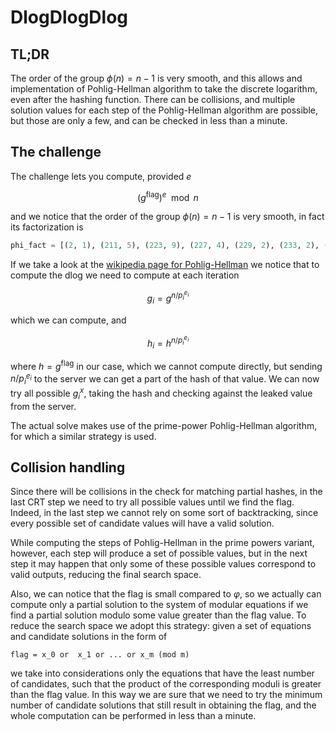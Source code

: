 # DlogDlogDlog

## TL;DR

The order of the group $\phi(n) = n-1$ is very smooth, and this allows and implementation of Pohlig-Hellman algorithm to take the discrete logarithm, even after the hashing function.
There can be collisions, and multiple solution values for each step of the Pohlig-Hellman algorithm are possible, but those are only a few, and can be checked in less than a minute.


## The challenge

The challenge lets you compute, provided $e$

$$
(g^{\text{flag}})^{e} \mod n
$$

and we notice that the order of the group $\phi(n) = n-1$ is very smooth, in fact its factorization is
```py
phi_fact = [(2, 1), (211, 5), (223, 9), (227, 4), (229, 2), (233, 2), (239, 2), (241, 4), (251, 4), (257, 3), (263, 3), (269, 7), (271, 6), (277, 3), (281, 6), (283, 4), (293, 3), (307, 7), (311, 7), (313, 3), (317, 3), (331, 4), (337, 3), (347, 5), (349, 5), (353, 3), (359, 2), (367, 2), (373, 5), (379, 2), (383, 7)]
```


If we take a look at the [wikipedia page for Pohlig-Hellman](https://en.wikipedia.org/wiki/Pohlig%E2%80%93Hellman_algorithm) we notice that to compute the dlog we need to compute at each iteration

$$
g_i = g^{n / p_i^{e_i}}
$$

which we can compute, and 

$$
h_i = h^{n / p_i^{e_i}}
$$

where $h = g^{\text{flag}}$ in our case, which we cannot compute directly, but sending $n / p_i^{e_i}$ to the server we can get a part of the hash of that value.
We can now try all possible $g_i^x$, taking the hash and checking against the leaked value from the server.

The actual solve makes use of the prime-power Pohlig-Hellman algorithm, for which a similar strategy is used.

## Collision handling

Since there will be collisions in the check for matching partial hashes, in the last CRT step we need to try all possible values until we find the flag. Indeed, in the last step we cannot rely on some sort of backtracking, since every possible set of candidate values will have a valid solution.

While computing the steps of Pohlig-Hellman in the prime powers variant, however, each step will produce a set of possible values, but in the next step it may happen that only some of these possible values correspond to valid outputs, reducing the final search space.

Also, we can notice that the flag is small compared to $\varphi$, so we actually can compute only a partial solution to the system of modular equations if we find a partial solution modulo some value greater than the flag value.
To reduce the search space we adopt this strategy: given a set of equations and candidate solutions in the form of

```
flag = x_0 or  x_1 or ... or x_m (mod m)
```

we take into considerations only the equations that have the least number of candidates, such that the product of the corresponding moduli is greater than the flag value.
In this way we are sure that we need to try the minimum number of candidate solutions that still result in obtaining the flag, and the whole computation can be performed in less than a minute.